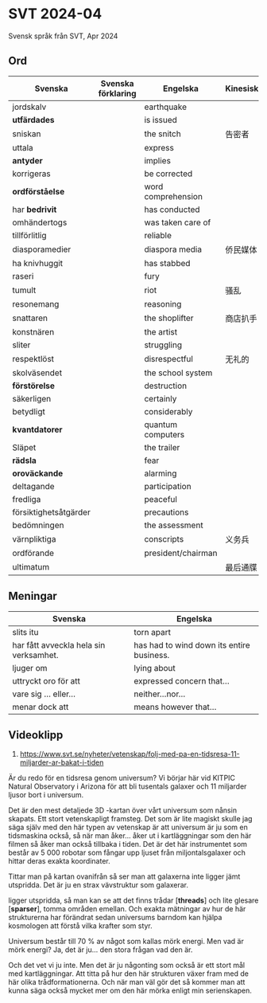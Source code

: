 # SVT 2024-04
Svensk språk från SVT, Apr 2024

## Ord
| Svenska               | Svenska förklaring | Engelska           | Kinesiska |
| --------------------- | ------------------ | ------------------ | --------- |
| jordskalv             |                    | earthquake         |           |
| **utfärdades**        |                    | is issued          |           |
| sniskan               |                    | the snitch         | 告密者       |
| uttala                |                    | express            |           |
| **antyder**           |                    | implies            |           |
| korrigeras            |                    | be corrected       |           |
| **ordförståelse**     |                    | word comprehension |           |
| har **bedrivit**      |                    | has conducted      |           |
| omhändertogs          |                    | was taken care of  |           |
| tillförlitlig         |                    | reliable           |           |
| diasporamedier        |                    | diaspora media     | 侨民媒体      |
| ha knivhuggit         |                    | has stabbed        |           |
| raseri                |                    | fury               |           |
| tumult                |                    | riot               | 骚乱        |
| resonemang            |                    | reasoning          |           |
| snattaren             |                    | the shoplifter     | 商店扒手      |
| konstnären            |                    | the artist         |           |
| sliter                |                    | struggling         |           |
| respektlöst           |                    | disrespectful      | 无礼的       |
| skolväsendet          |                    | the school system  |           |
| **förstörelse**       |                    | destruction        |           |
| säkerligen            |                    | certainly          |           |
| betydligt             |                    | considerably       |           |
| **kvantdatorer**      |                    | quantum computers  |           |
| Släpet                |                    | the trailer        |           |
| **rädsla**            |                    | fear               |           |
| **oroväckande**       |                    | alarming           |           |
| deltagande            |                    | participation      |           |
| fredliga              |                    | peaceful           |           |
| försiktighetsåtgärder |                    | precautions        |           |
| bedömningen           |                    | the assessment     |           |
| värnpliktiga          |                    | conscripts         | 义务兵       |
| ordförande            |                    | president/chairman |           |
| ultimatum             |                    |                    | 最后通牒      |



## Meningar
| Svenska                                | Engelska                                  |
| -------------------------------------- | ----------------------------------------- |
| slits itu                              | torn apart                                |
| har fått avveckla hela sin verksamhet. | has had to wind down its entire business. |
| ljuger om                              | lying about                               |
| uttryckt oro för att                   | expressed concern that…                   |
| vare sig … eller…                      | neither…nor…                              |
| menar dock att                         | means however that…                       |

## Videoklipp
1. https://www.svt.se/nyheter/vetenskap/folj-med-pa-en-tidsresa-11-miljarder-ar-bakat-i-tiden

 Är  du  redo  för  en  tidsresa  genom  universum?  Vi  börjar  här  vid  KITPIC  Natural  Observatory  i  Arizona  för  att  bli  tusentals  galaxer  och  11  miljarder  ljusor  bort  i  universum.
 
 Det  är  den  mest  detaljede  3D -kartan  över  vårt  universum  som  nånsin  skapats.  Ett  stort  vetenskapligt  framsteg.  Det  som  är  lite  magiskt  skulle  jag  säga  själv  med  den  här  typen  av  vetenskap  är  att  universum  är  ju  som  en  tidsmaskina  också,
 så  när  man  åker...  åker  ut  i  kartläggningar  som  den  här  filmen  så  åker  man  också  tillbaka  i  tiden.  Det  är  det  här  instrumentet  som  består  av  5  000  robotar  som  fångar  upp  ljuset  från  miljontalsgalaxer  och  hittar  deras  exakta  koordinater.
 
 Tittar  man  på  kartan  ovanifrån  så  ser  man  att  galaxerna  inte  ligger  jämt  utspridda.  Det  är  ju  en  strax  vävstruktur  som  galaxerar.
 
 ligger  utspridda,  så  man  kan  se  att  det  finns  trådar [**threads**]  och  lite  glesare [**sparser**],  tomma  områden  emellan.  Och  exakta  mätningar  av  hur  de  här  strukturerna  har  förändrat  sedan  universums  barndom  kan  hjälpa  kosmologen  att  förstå  vilka  krafter  som  styr.
 
 Universum  består  till  70 %  av  något  som  kallas  mörk  energi.  Men  vad  är  mörk  energi?  Ja,  det  är  ju...  den  stora  frågan  vad  den  är.
 
 Och  det  vet  vi  ju  inte.  Men  det  är  ju  någonting  som  också  är  ett  stort  mål  med  kartläggningar.  Att  titta  på  hur  den  här  strukturen  växer  fram  med  de  här  olika  trådformationerna.  Och  när  man  väl  gör  det  så  kommer  man  att  kunna  säga  också  mycket  mer  om  den  här  mörka  enligt  min  serienskapen.

